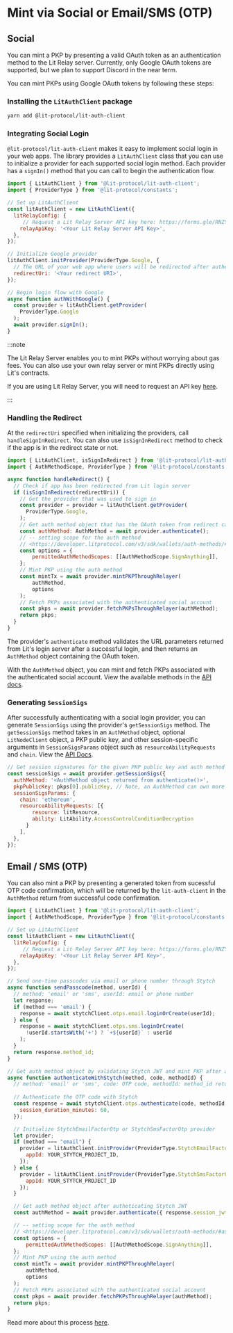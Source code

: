 # Mint via Social or Email/SMS (OTP) 

## Social

You can mint a PKP by presenting a valid OAuth token as an authentication method to the Lit Relay server. Currently, only Google OAuth tokens are supported, but we plan to support Discord in the near term. 

You can mint PKPs using Google OAuth tokens by following these steps:

### Installing the `LitAuthClient` package
```bash
yarn add @lit-protocol/lit-auth-client
```

### Integrating Social Login

`@lit-protocol/lit-auth-client` makes it easy to implement social login in your web apps. The library provides a `LitAuthClient` class that you can use to initialize a provider for each supported social login method. Each provider has a `signIn()` method that you can call to begin the authentication flow.

```javascript
import { LitAuthClient } from '@lit-protocol/lit-auth-client';
import { ProviderType } from '@lit-protocol/constants';

// Set up LitAuthClient
const litAuthClient = new LitAuthClient({
  litRelayConfig: {
     // Request a Lit Relay Server API key here: https://forms.gle/RNZYtGYTY9BcD9MEA
    relayApiKey: '<Your Lit Relay Server API Key>',
  },
});

// Initialize Google provider
litAuthClient.initProvider(ProviderType.Google, {
  // The URL of your web app where users will be redirected after authentication
  redirectUri: '<Your redirect URI>',
});

// Begin login flow with Google
async function authWithGoogle() {
  const provider = litAuthClient.getProvider(
    ProviderType.Google
  );
  await provider.signIn();
}
```

:::note

The Lit Relay Server enables you to mint PKPs without worrying about gas fees. You can also use your own relay server or mint PKPs directly using Lit's contracts.

If you are using Lit Relay Server, you will need to request an API key [here](https://forms.gle/RNZYtGYTY9BcD9MEA).

:::

### Handling the Redirect

At the `redirectUri` specified when initializing the providers, call `handleSignInRedirect`. You can also use `isSignInRedirect` method to check if the app is in the redirect state or not.

```javascript
import { LitAuthClient, isSignInRedirect } from '@lit-protocol/lit-auth-client';
import { AuthMethodScope, ProviderType } from '@lit-protocol/constants';

async function handleRedirect() {
  // Check if app has been redirected from Lit login server
  if (isSignInRedirect(redirectUri)) {
    // Get the provider that was used to sign in
    const provider = provider = litAuthClient.getProvider(
      ProviderType.Google,
    );
    // Get auth method object that has the OAuth token from redirect callback
    const authMethod: AuthMethod = await provider.authenticate();
    // -- setting scope for the auth method
    // <https://developer.litprotocol.com/v3/sdk/wallets/auth-methods/#auth-method-scopes>
    const options = {
        permittedAuthMethodScopes: [[AuthMethodScope.SignAnything]],
    };
    // Mint PKP using the auth method
    const mintTx = await provider.mintPKPThroughRelayer(
        authMethod,
        options
    );
    // Fetch PKPs associated with the authenticated social account
    const pkps = await provider.fetchPKPsThroughRelayer(authMethod);
    return pkps;
  }
}
```

The provider's `authenticate` method validates the URL parameters returned from Lit's login server after a successful login, and then returns an `AuthMethod` object containing the OAuth token.

With the `AuthMethod` object, you can mint and fetch PKPs associated with the authenticated social account. View the available methods in the [API docs](https://js-sdk.litprotocol.com/modules/lit_auth_client_src.html).

### Generating `SessionSigs`

After successfully authenticating with a social login provider, you can generate `SessionSigs` using the provider's `getSessionSigs` method. The `getSessionSigs` method takes in an `AuthMethod` object, optional `LitNodeClient` object, a PKP public key, and other session-specific arguments in `SessionSigsParams` object such as `resourceAbilityRequests` and `chain`. View the [API Docs](https://js-sdk.litprotocol.com/interfaces/types_src.BaseProviderSessionSigsParams.html).

```javascript
// Get session signatures for the given PKP public key and auth method
const sessionSigs = await provider.getSessionSigs({
  authMethod: '<AuthMethod object returned from authenticate()>',
  pkpPublicKey: pkps[0].publicKey, // Note, an AuthMethod can own more than one PKP
  sessionSigsParams: {
    chain: 'ethereum',
    resourceAbilityRequests: [{
        resource: litResource,
        ability: LitAbility.AccessControlConditionDecryption
      }
    ],
  },
});
```


## Email / SMS (OTP)

You can also mint a PKP by presenting a generated token from sucessful OTP code confirmation, which will be returned by the `lit-auth-client` in the `AuthMethod` return from successful code confirmation.

```javascript
import { LitAuthClient } from '@lit-protocol/lit-auth-client';
import { AuthMethodScope, ProviderType } from '@lit-protocol/constants';

// Set up LitAuthClient
const litAuthClient = new LitAuthClient({
  litRelayConfig: {
     // Request a Lit Relay Server API key here: https://forms.gle/RNZYtGYTY9BcD9MEA
    relayApiKey: '<Your Lit Relay Server API Key>',
  },
});

// Send one-time passcodes via email or phone number through Stytch
async function sendPasscode(method, userId) {  
  // method: 'email' or 'sms', userId: email or phone number
  let response;
  if (method === 'email') {
    response = await stytchClient.otps.email.loginOrCreate(userId);
  } else {
    response = await stytchClient.otps.sms.loginOrCreate(
      !userId.startsWith('+') ? `+${userId}` : userId
    );
  }
  return response.method_id;
}

// Get auth method object by validating Stytch JWT and mint PKP after authenticating it
async function authenticateWithStytch(method, code, methodId) {
  // method: 'email' or 'sms', code: OTP code, methodId: method_id returned from sendPasscode
  
  // Authenticate the OTP code with Stytch
  const response = await stytchClient.otps.authenticate(code, methodId, {
    session_duration_minutes: 60,
  });

  // Initialize StytchEmailFactorOtp or StytchSmsFactorOtp provider
  let provider;
  if (method === "email") {
    provider = litAuthClient.initProvider(ProviderType.StytchEmailFactorOtp, {
      appId: YOUR_STYTCH_PROJECT_ID,
    });
  } else {
    provider = litAuthClient.initProvider(ProviderType.StytchSmsFactorOtp, {
      appId: YOUR_STYTCH_PROJECT_ID
    });
  }

  // Get auth method object after autheticating Stytch JWT
  const authMethod = await provider.authenticate({ response.session_jwt, response.user_id });

  // -- setting scope for the auth method
  // <https://developer.litprotocol.com/v3/sdk/wallets/auth-methods/#auth-method-scopes>
  const options = {
      permittedAuthMethodScopes: [[AuthMethodScope.SignAnything]],
  };
  // Mint PKP using the auth method
  const mintTx = await provider.mintPKPThroughRelayer(
      authMethod,
      options
  );
  // Fetch PKPs associated with the authenticated social account
  const pkps = await provider.fetchPKPsThroughRelayer(authMethod);
  return pkps;
}
```

Read more about this process [here](../auth-methods).
